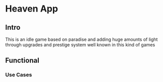 # Heaven App

## Intro   

This is an idle game based on paradise and adding huge amounts of light through upgrades and prestige system well known in this kind of games

## Functional

### Use Cases

